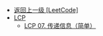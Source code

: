 - [返回上一级 [LeetCode]](LeetCode/)
- [LCP](LeetCode/LCP/)
  - [LCP 07. 传递信息（简单）](LeetCode/LCP/LCP%2007.%20传递信息（简单）.md)
